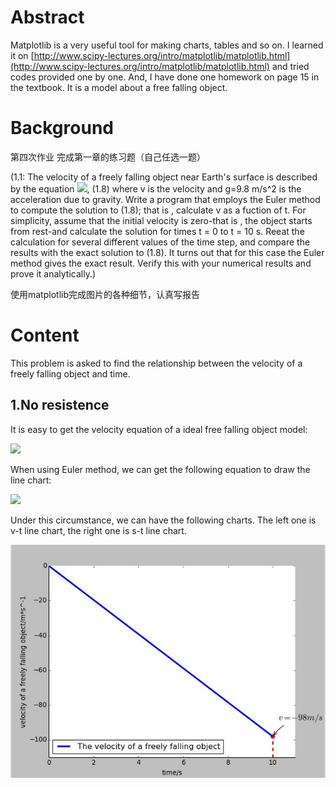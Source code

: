 # Abstract
 Matplotlib is a very useful tool for making charts, tables and so on. I learned it on [http://www.scipy-lectures.org/intro/matplotlib/matplotlib.html](http://www.scipy-lectures.org/intro/matplotlib/matplotlib.html) and tried codes provided one by one. And, I have done one homework on page 15 in the textbook. It is a model about a free falling object.
# Background
第四次作业
完成第一章的练习题（自己任选一题）

  (1.1: The velocity of a freely falling object near Earth's surface is described by the equation ![](http://latex.codecogs.com/gif.latex?\\frac{\dv}{dt}),  (1.8) where v is the velocity and g=9.8 m/s^2 is the acceleration due to gravity. Write a program that employs the Euler method to compute the solution to (1.8); that is , calculate v as a fuction of t. For simplicity, assume that the initial velocity is zero-that is , the object starts from rest-and calculate the solution for times t = 0 to t = 10 s. Reeat the calculation for several different values of the time step, and compare the results with the exact solution to (1.8). It turns out that for this case the Euler method gives the exact result. Verify this with your numerical results and prove it analytically.)
  
使用matplotlib完成图片的各种细节，认真写报告
# Content
This problem is asked to find the relationship between the velocity of a freely falling object and time. 
## 1.No resistence
It is easy to get the velocity equation of a ideal free falling object model:

![](http://latex.codecogs.com/gif.latex?\v=v_0-gt)
  
When using Euler method, we can get the following equation to draw the line chart:

![](http://latex.codecogs.com/gif.latex?\v(t+Delta)=v(t)-gdt)

Under this circumstance, we can have the following charts. The left one is v-t line chart, the right one is s-t line chart.

![](https://github.com/Nucleus2014/computationalphysics_N2014301020131/blob/master/4.jpg)
